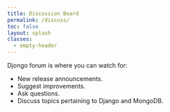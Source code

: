 ```yaml
---
title: Discussion Board
permalink: /discuss/
toc: false
layout: splash
classes:
  - empty-header
---
```


Djongo forum is where you can watch for:

* New release announcements.
* Suggest improvements.
* Ask questions.
* Discuss topics pertaining to Django and MongoDB.

<iframe id="forum_embed"
  src="javascript:void(0)"
  scrolling="no"
  frameborder="0"
  width="100%"
  height="700">
</iframe>

<script type="text/javascript">
  document.getElementById('forum_embed').src =
     'https://groups.google.com/forum/embed/?place=forum/djongo'
     + '&showsearch=true&showpopout=true&showtabs=false'
     + '&parenturl=' + encodeURIComponent(window.location.href);
</script> 